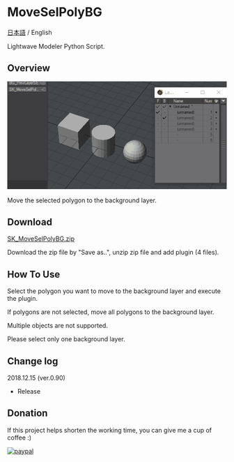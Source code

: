 # MoveSelPolyBG

 [日本語](README_jp.md) / English

Lightwave Modeler Python Script.

## Overview

![SK_MoveSelPolyBG](SK_MoveSelPolyBG.gif)

Move the selected polygon to the background layer.

## Download

[SK_MoveSelPolyBG.zip](SK_MoveSelPolyBG.zip)

Download the zip file by "Save as..", unzip zip file and add plugin (4 files).

## How To Use

Select the polygon you want to move to the background layer and execute the plugin.

If polygons are not selected, move all polygons to the background layer.

Multiple objects are not supported.

Please select only one background layer.

## Change log

2018.12.15 (ver.0.90)

- Release

## Donation
If this project helps shorten the working time, you can give me a cup of coffee :)

[![paypal](https://www.paypalobjects.com/en_US/i/btn/btn_donateCC_LG.gif)](https://www.paypal.com/cgi-bin/webscr?cmd=_s-xclick&hosted_button_id=ASSXUYRELGTZ2)
